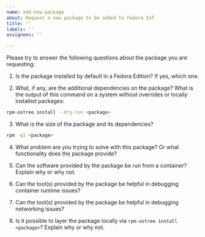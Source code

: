 ```yaml
---
name: add-new-package
about: Request a new package to be added to Fedora IoT
title: ''
labels: ''
assignees: ''

---
```


Please try to answer the following questions about the package you are requesting:

1. Is the package installed by default in a Fedora Edition? If yes, which one.

2. What, if any, are the additional dependencies on the package? What is the output of this command on a system without overrides or locally installed packages:

```bash
rpm-ostree install --dry-run <package>
```

3. What is the size of the package and its dependencies?

```bash
rpm -qi <package>
```

4. What problem are you trying to solve with this package? Or what functionality does the package provide?

5. Can the software provided by the package be run from a container? Explain why or why not.

6. Can the tool(s) provided by the package be helpful in debugging container runtime issues?

7. Can the tool(s) provided by the package be helpful in debugging networking issues?

8. Is it possible to layer the package locally via `rpm-ostree install <package>`? Explain why or why not.
